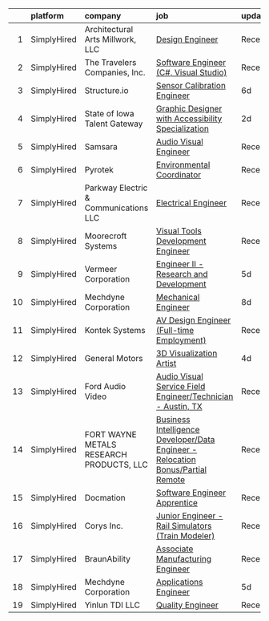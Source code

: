 

|    | platform    | company                                  | job                                                                                                                                                                                        | update_time   | location          |
|---:|:------------|:-----------------------------------------|:-------------------------------------------------------------------------------------------------------------------------------------------------------------------------------------------|:--------------|:------------------|
|  1 | SimplyHired | Architectural Arts Millwork, LLC         | [Design Engineer](https://www.simplyhired.com/job/sNrMczePWbfedrOk5cBtfVmr3rUeCruPP7bw_OtJ_L4S-UAVldnEnA?q=visual+engineer)                                                                | Recently      | Des Moines, IA    |
|  2 | SimplyHired | The Travelers Companies, Inc.            | [Software Engineer (C#, Visual Studio)](https://www.simplyhired.com/job/jQ7tWOS9Vf4As_4rUy20Uz0TNwruz5T6O4ImWnQATyJxF9iMUIdbUA?q=visual+engineer)                                          | Recently      | Saint Paul, MN    |
|  3 | SimplyHired | Structure.io                             | [Sensor Calibration Engineer](https://www.simplyhired.com/job/fMrB9WtyD8Uz_wnaIqOjA1BL2v8nO-s67d1juzFBKpXb93d77mwCYQ?q=visual+engineer)                                                    | 6d            | Boulder, CO       |
|  4 | SimplyHired | State of Iowa Talent Gateway             | [Graphic Designer with Accessibility Specialization](https://www.simplyhired.com/job/vBmRBawZavh-X9ePT-iEJY4JIXWgP0Uc5sU1YMfLAqE0ZPCSD6l-Lg?q=visual+engineer)                             | 2d            | Des Moines, IA    |
|  5 | SimplyHired | Samsara                                  | [Audio Visual Engineer](https://www.simplyhired.com/job/CcoVcm9p4Qd4voBLNkDEOgmfaIrkhDsDLWKTvfUfZkXr2kM48m9-cA?q=visual+engineer)                                                          | Recently      | San Francisco, CA |
|  6 | SimplyHired | Pyrotek                                  | [Environmental Coordinator](https://www.simplyhired.com/job/JzYqxwDcggAE3gSQkFntDxN-h6fvNV8U-OMeOqkM4RKmxkgtH2Zugg?q=visual+engineer)                                                      | Recently      | Sanborn, NY       |
|  7 | SimplyHired | Parkway Electric & Communications LLC    | [Electrical Engineer](https://www.simplyhired.com/job/USKrkUPffAtlJQ8ie9ZRYx_3HZhBSMvg5QsoWenX0kv1iKFJrGvTnA?q=visual+engineer)                                                            | Recently      | Holland, MI       |
|  8 | SimplyHired | Moorecroft Systems                       | [Visual Tools Development Engineer](https://www.simplyhired.com/job/r7dF0i8GkmIbk8YargSJhR7PWufY4SYzMAtpN78Nc5uIQ1aSM_OJDQ?q=visual+engineer)                                              | Recently      | Remote            |
|  9 | SimplyHired | Vermeer Corporation                      | [Engineer II - Research and Development](https://www.simplyhired.com/job/qoAf6J6lAbSdT7kVM9i0HkgUDuLvrQppcdiGhEmktGRYIg6ymPP9gg?q=visual+engineer)                                         | 5d            | Ames, IA          |
| 10 | SimplyHired | Mechdyne Corporation                     | [Mechanical Engineer](https://www.simplyhired.com/job/NFnN4LFxasIHpIxRm0kPNV_BivCU9RKHmCbZ0CEBDkwi5OqY_GJc4g?q=visual+engineer)                                                            | 8d            | Marshalltown, IA  |
| 11 | SimplyHired | Kontek Systems                           | [AV Design Engineer (Full-time Employment)](https://www.simplyhired.com/job/0vonORRrQ8F_-OnaP7FruNFTpTHWqsYacgBsioJq-IiAPbYZ2PXX0Q?q=visual+engineer)                                      | Recently      | Durham, NC        |
| 12 | SimplyHired | General Motors                           | [3D Visualization Artist](https://www.simplyhired.com/job/RR725UZvaj7RkDl6y6HCVTQd9d2-69SsMVGlMX385APdwuuCJjXJ8w?q=visual+engineer)                                                        | 4d            | Remote            |
| 13 | SimplyHired | Ford Audio Video                         | [Audio Visual Service Field Engineer/Technician - Austin, TX](https://www.simplyhired.com/job/wmXYB7Fjzo8_S6Ck58LFfD60fuwO8uB4gQu8OT7t2w0lcu7oLIcwGA?q=visual+engineer)                    | Recently      | Austin, TX        |
| 14 | SimplyHired | FORT WAYNE METALS RESEARCH PRODUCTS, LLC | [Business Intelligence Developer/Data Engineer -Relocation Bonus/Partial Remote](https://www.simplyhired.com/job/JIY24skSUO3Q75ABrKYDeBUVOdaYrU2SRPkVN5s_QKfiiYOUHffKOA?q=visual+engineer) | Recently      | Fort Wayne, IN    |
| 15 | SimplyHired | Docmation                                | [Software Engineer Apprentice](https://www.simplyhired.com/job/MGgPaGgPczDNMlay_rl7OG0yf1q01F7MalhPSE6VFVhvFitlvqMMCg?q=visual+engineer)                                                   | Recently      | Norcross, GA      |
| 16 | SimplyHired | Corys Inc.                               | [Junior Engineer - Rail Simulators (Train Modeler)](https://www.simplyhired.com/job/47nsKkGsserXf7uFVlvr8XHsiLQD1hM9UJ54lGlDts-X56mJ3MwTPA?q=visual+engineer)                              | Recently      | Jacksonville, FL  |
| 17 | SimplyHired | BraunAbility                             | [Associate Manufacturing Engineer](https://www.simplyhired.com/job/7ZDAG31KwDuJvtALSqKVR16Y_iyqse9OhqwDNTf3l489kIdTmb51MQ?q=visual+engineer)                                               | Recently      | Winamac, IN       |
| 18 | SimplyHired | Mechdyne Corporation                     | [Applications Engineer](https://www.simplyhired.com/job/wAcYG0NcHzhyfCIsZXBntM-rS5xS1b4a5Z4_psn1F1kGNiDyfrU0IA?q=visual+engineer)                                                          | 5d            | Marshalltown, IA  |
| 19 | SimplyHired | Yinlun TDI LLC                           | [Quality Engineer](https://www.simplyhired.com/job/WnKwdmoZi5ydX8Rxlt5JkoHcqr57MTqbx7KHQ4p7N5GWejeFzG8vlg?q=visual+engineer)                                                               | Recently      | St. Louis, MO     |
